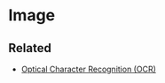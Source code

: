 # Image

<!--
JFIF standard
-->

## Related

- [Optical Character Recognition (OCR)](/ocr.md)

<!--
WebP
JPEG
PNG
-->

<!--
http://blog.pixelastic.com/2014/11/27/generate-dummy-images-for-testing-file-upload/
-->
